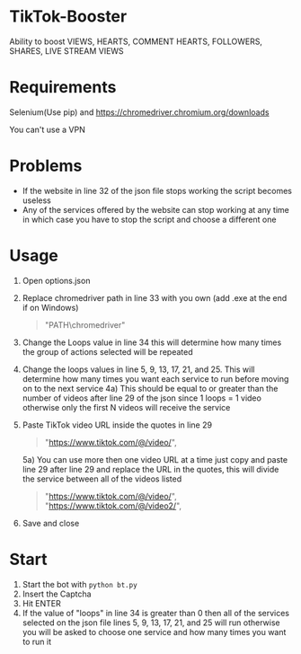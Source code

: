 # TikTok-Booster
Ability to boost VIEWS, HEARTS, COMMENT HEARTS, FOLLOWERS, SHARES, LIVE STREAM VIEWS

# Requirements
Selenium(Use pip) and https://chromedriver.chromium.org/downloads

You can't use a VPN

# Problems
- If the website in line 32 of the json file stops working the script becomes useless
- Any of the services offered by the website can stop working at any time in which case you have to stop the script and choose a different one

# Usage
1) Open options.json
2) Replace chromedriver path in line 33 with you own (add .exe at the end if on Windows)
	> "PATH\\chromedriver"
3) Change the Loops value in line 34 this will determine how many times the group of actions selected will be repeated
4) Change the loops values in line 5, 9, 13, 17, 21, and 25.
	This will determine how many times you want each service to run before moving on to the next service
	4a) This should be equal to or greater than the number of videos after line 29 of the json since 1 loops = 1 video otherwise only the first N videos will receive the service
5) Paste TikTok video URL inside the quotes in line 29
	>"https://www.tiktok.com/@/video/",

	5a) You can use more then one video URL at a time just copy and paste line 29 after line 29 and replace the URL in the quotes, this will divide the service between all of the videos listed
	>"https://www.tiktok.com/@/video/",
	>"https://www.tiktok.com/@/video2/",
6) Save and close

# Start
1) Start the bot with `python bt.py`
2) Insert the Captcha
3) Hit ENTER
4) If the value of "loops" in line 34 is greater than 0 then all of the services selected on the json file lines 5, 9, 13, 17, 21, and 25 will run otherwise you will be asked to choose one service and how many times you want to run it
